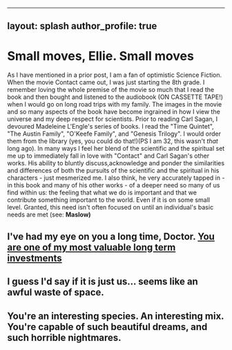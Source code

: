 
---
layout: splash
author_profile: true
---

# Small moves, Ellie. Small moves
As I have mentioned in a prior post, I am a fan of optimistic Science Fiction. When the movie Contact came out, I was just starting the 8th grade. I remember loving the whole premise of the movie so much that I read the book and then bought and listened to the audiobook (ON CASSETTE TAPE!) when I would go on long road trips with my family. The images in the movie and so many aspects of the book have become ingrained in how I view the universe and my deep respect for scientists. Prior to reading Carl Sagan, I devoured Madeleine L'Engle's series of books. I read the "Time Quintet", "The Austin Family", "O'Keefe Family", and "Genesis Trilogy". I would order them from the library (yes, you could do that!)(PS I am 32, this wasn't *that* long ago). In many ways I feel her blend of the scientific and the spiritual set me up to immediately fall in love with "Contact" and Carl Sagan's other works. His ability to bluntly discuss,acknowledge and ponder the similarities and differences of both the pursuits of the scientific and the spiritual in his characters - just mesmerized me. I also think, he very accurately tapped in - in this book and many of his other works - of a deeper need so many of us find within us: the feeling that what we do is important and that we contribute something important to the world. Even if it is on some small level. Granted, this need isn't often focused on until an individual's basic needs are met (see: <b href="https://en.wikipedia.org/wiki/Maslow%27s_hierarchy_of_needs">Maslow</a>) 

## I've had my eye on you a long time, Doctor. <a href="https://www.youtube.com/watch?v=ePa6eUxhkYo">You are one of my most valuable long term investments</a>



## I guess I'd say if it is just us... seems like an awful waste of space.


## You're an interesting species. An interesting mix. You're capable of such beautiful dreams, and such horrible nightmares.
